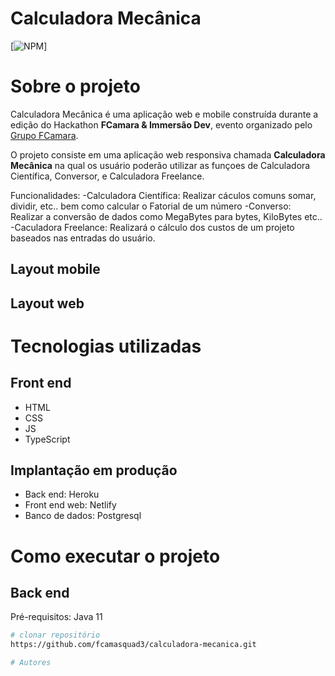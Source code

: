 # Calculadora Mecânica
[![NPM](https://img.shields.io/npm/l/react)]

# Sobre o projeto



Calculadora Mecânica é uma aplicação  web e mobile construída durante a edição do Hackathon **FCamara & Immersão Dev**, evento organizado pelo [Grupo FCamara](https://www.fcamara.com.br/ "Site da FCamara").

O projeto consiste em uma aplicação web responsiva chamada **Calculadora Mecânica** na qual os usuário poderão utilizar as funçoes de Calculadora Científica, Conversor, e Calculadora Freelance. 

Funcionalidades:
    -Calculadora Científica:
        Realizar cáculos comuns somar, dividir, etc.. bem como calcular o Fatorial de um número
    -Converso:
        Realizar a conversão de dados como MegaBytes para bytes, KiloBytes etc..
    -Caculadora Freelance:
        Realizará o cálculo dos custos de um projeto baseados nas entradas do usuário.   



## Layout mobile




## Layout web






# Tecnologias utilizadas 
## Front end
- HTML 
- CSS
- JS
- TypeScript

## Implantação em produção
- Back end: Heroku
- Front end web: Netlify
- Banco de dados: Postgresql

# Como executar o projeto

## Back end
Pré-requisitos: Java 11

```bash
# clonar repositório
https://github.com/fcamasquad3/calculadora-mecanica.git

# Autores


